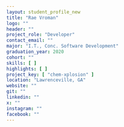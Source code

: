```yaml
---
layout: student_profile_new
title: "Rae Vroman"
logo: ""
header: ""
project_role: "Developer"
contact_email: ""
major: "I.T., Conc. Software Development"
graduation_year: 2020
cohort: ""
skills: [ ]
highlights: [ ]
project_key: [ "chem-xplosion" ]
location: "Lawrenceville, GA"
website: ""
git: ""
linkedin: ""
x: ""
instagram: ""
facebook: ""
---
```

